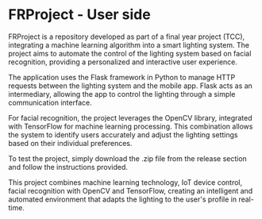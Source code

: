 # FRProject - User side
 
FRProject is a repository developed as part of a final year project (TCC), integrating a machine learning algorithm into a smart lighting system. The project aims to automate the control of the lighting system based on facial recognition, providing a personalized and interactive user experience.

The application uses the Flask framework in Python to manage HTTP requests between the lighting system and the mobile app. Flask acts as an intermediary, allowing the app to control the lighting through a simple communication interface.

For facial recognition, the project leverages the OpenCV library, integrated with TensorFlow for machine learning processing. This combination allows the system to identify users accurately and adjust the lighting settings based on their individual preferences.

To test the project, simply download the .zip file from the release section and follow the instructions provided.

This project combines machine learning technology, IoT device control, facial recognition with OpenCV and TensorFlow, creating an intelligent and automated environment that adapts the lighting to the user's profile in real-time.
